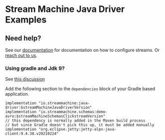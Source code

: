 # Stream Machine Java Driver Examples

## Need help?

See our
[documentation](https://docs.streammachine.io/quickstart/full-example.html) for
documentation on how to configure streams. Or [reach out to
us](https://docs.streammachine.io/docs/latest/contact/index.html).

### Using gradle and Jdk 9?

See [this discussion](https://github.com/jetty-project/jetty-alpn/issues/15)

Add the following section to the `dependencies` block of your Gradle based application.

```
implementation "io.streammachine:java-driver:$streamMachineJavaDriverVersion"
implementation "io.streammachine.schemas:demo-avro:$streamMachineSchemasClickstreamVersion"
// this dependency is normally added in the Maven build process
// but since Gradle doesn't pick this up, it must be added manually
implementation "org.eclipse.jetty:jetty-alpn-java-client:9.4.38.v20210224"
```

